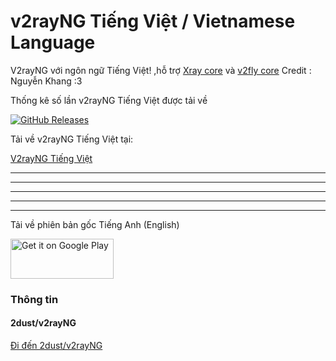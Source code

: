 # v2rayNG Tiếng Việt / Vietnamese Language

V2rayNG với ngôn ngữ Tiếng Việt! ,hỗ trợ [Xray core](https://github.com/XTLS/Xray-core) và [v2fly core](https://github.com/v2fly/v2ray-core)
Credit : Nguyễn Khang :3

Thống kê số lần v2rayNG Tiếng Việt được tải về

[![GitHub Releases](https://img.shields.io/github/downloads/cuynu/v2rayvn/latest/total?logo=github)](https://github.com/cuynu/v2rayvn/releases)

Tải về v2rayNG Tiếng Việt tại:

[V2rayNG Tiếng Việt](https://github.com/cuynu/v2rayvn/releases)








____________________________________________________
____________________________________________________
____________________________________________________
____________________________________________________
____________________________________________________

Tải về phiên bản gốc Tiếng Anh (English)

<a href="https://play.app.goo.gl/?link=https://play.google.com/store/apps/details?id=com.v2ray.ang&ddl=1&pcampaignid=web_ddl_1">
<img alt="Get it on Google Play" src="https://play.google.com/intl/vi_vn/badges/images/generic/vi_badge_web_generic.png" width="165" height="64" />
</a>

### Thông tin

#### 2dust/v2rayNG
[Đi đến 2dust/v2rayNG](https://github.com/2dust/v2rayng)

